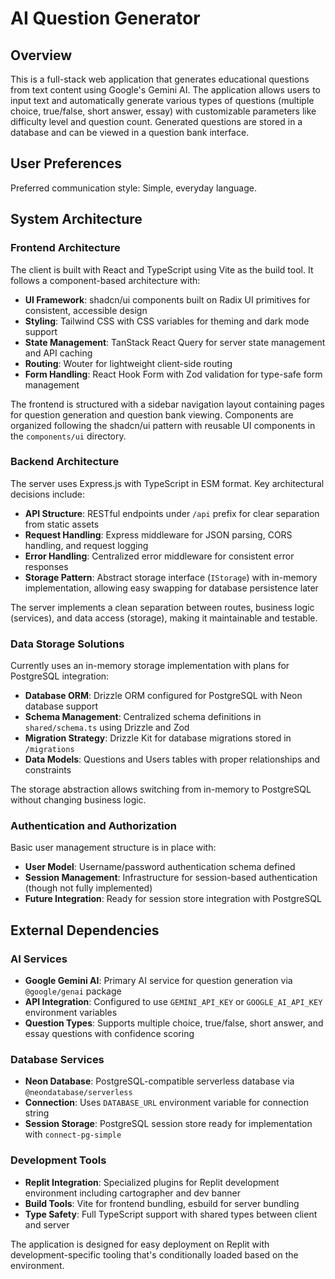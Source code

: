 # AI Question Generator

## Overview

This is a full-stack web application that generates educational questions from text content using Google's Gemini AI. The application allows users to input text and automatically generate various types of questions (multiple choice, true/false, short answer, essay) with customizable parameters like difficulty level and question count. Generated questions are stored in a database and can be viewed in a question bank interface.

## User Preferences

Preferred communication style: Simple, everyday language.

## System Architecture

### Frontend Architecture
The client is built with React and TypeScript using Vite as the build tool. It follows a component-based architecture with:

- **UI Framework**: shadcn/ui components built on Radix UI primitives for consistent, accessible design
- **Styling**: Tailwind CSS with CSS variables for theming and dark mode support
- **State Management**: TanStack React Query for server state management and API caching
- **Routing**: Wouter for lightweight client-side routing
- **Form Handling**: React Hook Form with Zod validation for type-safe form management

The frontend is structured with a sidebar navigation layout containing pages for question generation and question bank viewing. Components are organized following the shadcn/ui pattern with reusable UI components in the `components/ui` directory.

### Backend Architecture
The server uses Express.js with TypeScript in ESM format. Key architectural decisions include:

- **API Structure**: RESTful endpoints under `/api` prefix for clear separation from static assets
- **Request Handling**: Express middleware for JSON parsing, CORS handling, and request logging
- **Error Handling**: Centralized error middleware for consistent error responses
- **Storage Pattern**: Abstract storage interface (`IStorage`) with in-memory implementation, allowing easy swapping for database persistence later

The server implements a clean separation between routes, business logic (services), and data access (storage), making it maintainable and testable.

### Data Storage Solutions
Currently uses an in-memory storage implementation with plans for PostgreSQL integration:

- **Database ORM**: Drizzle ORM configured for PostgreSQL with Neon database support
- **Schema Management**: Centralized schema definitions in `shared/schema.ts` using Drizzle and Zod
- **Migration Strategy**: Drizzle Kit for database migrations stored in `/migrations`
- **Data Models**: Questions and Users tables with proper relationships and constraints

The storage abstraction allows switching from in-memory to PostgreSQL without changing business logic.

### Authentication and Authorization
Basic user management structure is in place with:

- **User Model**: Username/password authentication schema defined
- **Session Management**: Infrastructure for session-based authentication (though not fully implemented)
- **Future Integration**: Ready for session store integration with PostgreSQL

## External Dependencies

### AI Services
- **Google Gemini AI**: Primary AI service for question generation via `@google/genai` package
- **API Integration**: Configured to use `GEMINI_API_KEY` or `GOOGLE_AI_API_KEY` environment variables
- **Question Types**: Supports multiple choice, true/false, short answer, and essay questions with confidence scoring

### Database Services
- **Neon Database**: PostgreSQL-compatible serverless database via `@neondatabase/serverless`
- **Connection**: Uses `DATABASE_URL` environment variable for connection string
- **Session Storage**: PostgreSQL session store ready for implementation with `connect-pg-simple`

### Development Tools
- **Replit Integration**: Specialized plugins for Replit development environment including cartographer and dev banner
- **Build Tools**: Vite for frontend bundling, esbuild for server bundling
- **Type Safety**: Full TypeScript support with shared types between client and server

The application is designed for easy deployment on Replit with development-specific tooling that's conditionally loaded based on the environment.